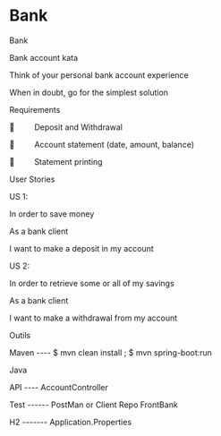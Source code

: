 # Bank

Bank

Bank account kata

Think of your personal bank account experience

When in doubt, go for the simplest solution

Requirements

         Deposit and Withdrawal

         Account statement (date, amount, balance)

         Statement printing

User Stories

US 1:

In order to save money

As a bank client

I want to make a deposit in my account

US 2:

In order to retrieve some or all of my savings

As a bank client

I want to make a withdrawal from my account



Outils

Maven ---- $ mvn clean install ;  $ mvn spring-boot:run

Java

API ---- AccountController

Test ------ PostMan or Client Repo FrontBank

H2 ------- Application.Properties


